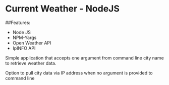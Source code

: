 # Current Weather - NodeJS 

##Features:


* Node JS
* NPM-Yargs
* Open Weather API
* IpINFO API

Simple application that accepts one argument from command line city name to retrieve weather data.

Option to pull city data via IP address when no argument is provided to command line
